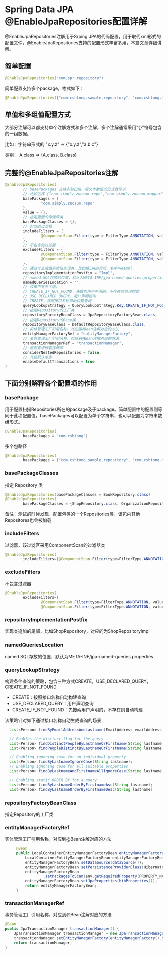 # Spring Data JPA @EnableJpaRepositories配置详解

@EnableJpaRepositories注解用于Srping JPA的代码配置，用于取代xml形式的配置文件，@EnableJpaRepositories支持的配置形式丰富多用，本篇文章详细讲解。

## 简单配置

```java
@EnableJpaRepositories("com.spr.repository")
```

简单配置支持多个package，格式如下：

```java
@EnableJpaRepositories({"com.cshtong.sample.repository", "com.cshtong.tower.repository"})
```

 

## 单值和多组值配置方式

大部分注解可以都支持单个注解方式和多个注解，多个注解通常采用"{}"符号包含的一组数据。

比如：字符串形式的  "x.y.z"  =>  {"x.y.z","a.b.c"}

类别： A.class => {A.class, B.class}

 

## 完整的@EnableJpaRepositories注解

```java
@EnableJpaRepositories(
        // basePackages 支持多包扫描，用文本数组的形式就可以
        // 比如这样 {"com.simply.zuozuo.repo","com.simply.zuozuo.mapper"}
        basePackages = {
                "com.simply.zuozuo.repo"
        },
        value = {},
        // 指定里面的存储库类
        basePackageClasses = {},
        // 包含的过滤器
        includeFilters = {
                @ComponentScan.Filter(type = FilterType.ANNOTATION, value = Repository.class)
        },
        // 不包含的过滤器
        excludeFilters = {
                @ComponentScan.Filter(type = FilterType.ANNOTATION, value = Service.class),
                @ComponentScan.Filter(type = FilterType.ANNOTATION, value = Controller.class)
        },
        // 通过什么后缀来命名实现类，比如接口A的实现，名字叫AImpl
        repositoryImplementationPostfix = "Impl",
        // named SQL存放的位置，默认为META-INF/jpa-named-queries.properties
        namedQueriesLocation = "",
        // 枚举中有三个值，
        // CREATE_IF_NOT_FOUND，先搜索用户声明的，不存在则自动构建
        // USE_DECLARED_QUERY，用户声明查询
        // CREATE，按照接口名称自动构建查询
        queryLookupStrategy = QueryLookupStrategy.Key.CREATE_IF_NOT_FOUND,
        // 指定Repository的工厂类
        repositoryFactoryBeanClass = JpaRepositoryFactoryBean.class,
        // 指定Repository的Base类
        repositoryBaseClass = DefaultRepositoryBaseClass.class,
        // 实体管理工厂引用名称，对应到@Bean注解对应的方法
        entityManagerFactoryRef = "entityManagerFactory",
        // 事务管理工厂引用名称，对应到@Bean注解对应的方法
        transactionManagerRef = "transactionManager",
        // 是否考虑嵌套存储库
        considerNestedRepositories = false,
        // 开启默认事务
        enableDefaultTransactions = true
)
```



## 下面分别解释各个配置项的作用

### basePackage

用于配置扫描Repositories所在的package及子package。简单配置中的配置则等同于此项配置值，basePackages可以配置为单个字符串，也可以配置为字符串数组形式。

```java
@EnableJpaRepositories(
        basePackages = "com.cshtong")
```

多个包路径

```java
@EnableJpaRepositories(
        basePackages = {"com.cshtong.sample.repository", "com.cshtong.tower.repository"})
```

 

### basePackageClasses

指定 Repository 类

```java
@EnableJpaRepositories(basePackageClasses = BookRepository.class)
@EnableJpaRepositories(
        basePackageClasses = {ShopRepository.class, OrganizationRepository.class})
```

备注：测试的时候发现，配置包类的一个Repositories类，该包内其他Repositores也会被加载



### includeFilters

过滤器，该过滤区采用ComponentScan的过滤器类

```java
@EnableJpaRepositories(
        includeFilters={@ComponentScan.Filter(type=FilterType.ANNOTATION, value=Repository.class)})
```

 

### excludeFilters

不包含过滤器

```java
@EnableJpaRepositories(
        excludeFilters={
                @ComponentScan.Filter(type=FilterType.ANNOTATION, value=Service.class),
                @ComponentScan.Filter(type=FilterType.ANNOTATION, value=Controller.class)})
```

 

### repositoryImplementationPostfix

实现类追加的尾部，比如ShopRepository，对应的为ShopRepositoryImpl



### namedQueriesLocation

named SQL存放的位置，默认为META-INF/jpa-named-queries.properties



### queryLookupStrategy

构建条件查询的策略，包含三种方式CREATE，USE_DECLARED_QUERY，CREATE_IF_NOT_FOUND

- CREATE：按照接口名称自动构建查询
- USE_DECLARED_QUERY：用户声明查询
- CREATE_IF_NOT_FOUND：先搜索用户声明的，不存在则自动构建

该策略针对如下通过接口名称自动生成查询的场景

```java
  List<Person> findByEmailAddressAndLastname(EmailAddress emailAddress, String lastname);

  // Enables the distinct flag for the query
  List<Person> findDistinctPeopleByLastnameOrFirstname(String lastname, String firstname);
  List<Person> findPeopleDistinctByLastnameOrFirstname(String lastname, String firstname);

  // Enabling ignoring case for an individual property
  List<Person> findByLastnameIgnoreCase(String lastname);
  // Enabling ignoring case for all suitable properties
  List<Person> findByLastnameAndFirstnameAllIgnoreCase(String lastname, String firstname);

  // Enabling static ORDER BY for a query
  List<Person> findByLastnameOrderByFirstnameAsc(String lastname);
  List<Person> findByLastnameOrderByFirstnameDesc(String lastname)
```



### repositoryFactoryBeanClass

指定Repository的工厂类



### entityManagerFactoryRef

实体管理工厂引用名称，对应到@Bean注解对应的方法

```java
     @Bean
     public LocalContainerEntityManagerFactoryBean entityManagerFactory() {
         LocalContainerEntityManagerFactoryBean entityManagerFactoryBean = new LocalContainerEntityManagerFactoryBean();
         entityManagerFactoryBean.setDataSource(dataSource());
         entityManagerFactoryBean.setPersistenceProviderClass(HibernatePersistenceProvider.class);
         entityManagerFactoryBean
                 .setPackagesToScan(env.getRequiredProperty(PROPERTY_NAME_ENTITYMANAGER_PACKAGES_TO_SCAN));
         entityManagerFactoryBean.setJpaProperties(hibProperties());
         return entityManagerFactoryBean;
     }
```

 

### transactionManagerRef

事务管理工厂引用名称，对应到@Bean注解对应的方法

```java
@Bean 
public JpaTransactionManager transactionManager() {
    JpaTransactionManager transactionManager = new JpaTransactionManager();
    transactionManager.setEntityManagerFactory(entityManagerFactory().getObject());
    return transactionManager;
}
```